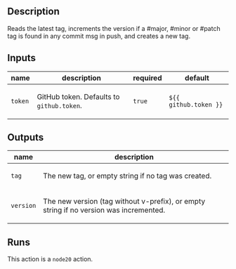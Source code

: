 ## Description

Reads the latest tag, increments the version if a \#major, \#minor or \#patch tag is found in any commit msg in push, and creates a new tag.

## Inputs

| name | description | required | default |
| --- | --- | --- | --- |
| `token` | <p>GitHub token. Defaults to <code>github.token</code>.</p> | `true` | `${{ github.token }}` |


## Outputs

| name | description |
| --- | --- |
| `tag` | <p>The new tag, or empty string if no tag was created.</p> |
| `version` | <p>The new version (tag without v-prefix), or empty string if no version was incremented.</p> |


## Runs

This action is a `node20` action.


